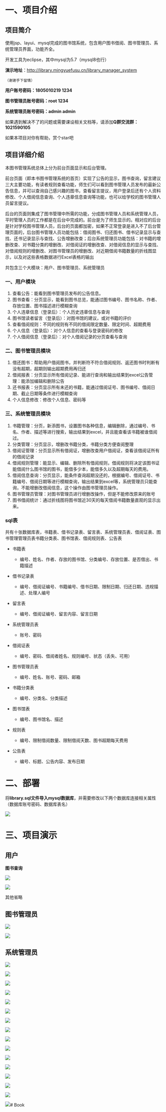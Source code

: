 # 一、项目介绍

## 项目简介

使用jsp、layui、mysql完成的图书馆系统，包含用户图书借阅、图书管理员、系统管理员界面，功能齐全。

开发工具为eclipse，其中mysql为5.7（mysql8也行）

**演示地址**：http://library.mingyuefusu.cn/library_manager_system

`（谢谢手下留情）`

**用户账号密码：1805010219    1234**

**图书管理员账号密码：root  1234**

**系统管理员账号密码：admin admin**

如果遇到解决不了的问题或需要课设相关文档等，请添加**Q群交流群：1021590105**

如果本项目对你有帮助，赏个star吧

## 项目详细介绍

本图书管理系统总体上分为前台页面显示和后台管理。

前台页面（即本书图书管理系统的首页）实现了公告的显示，图书查询，留言建议三大主要功能，有读者规则查看功能，师生们可以看到图书管理人员发布的最新公告信息，并可以查询自己感兴趣的图书，查看留言提议，用户登录后还有个人资料修改、个人借阅信息查询、个人违章信息查询等功能，也可以给学校的图书管理人员留言提议。

后台的页面则集成了图书管理中所需的功能，分成图书管理人员和系统管理人员，平时管理人员的工作都是在后台中完成的。前台是为了师生显示的。相对应的后台是针对学校图书管理人员，后台的页面都加密，如果不正常登录是进入不了后台管理页面的，后台图书管理人员功能包括：借阅图书、归还图书、借书记录显示与查找、还书记录显示与查找、公告增删改查；后台系统管理员功能包括：对书籍的增删改查、对书籍分类的增删改、对借阅证的增删改查、对借阅信息的显示与查找、对借阅规则的增删改、对图书管理员的增删改、对近期借阅书籍数量的折线图显示，以及对这些表格数据进行Excel表格的输出

共包含三个大模块：用户、图书管理员、系统管理员

### 一、用户模块

1. 查看公告：能看到图书管理员发布的公告信息。
2. 图书查看：分页显示，能看到图书总览，能通过图书编号、图书名称、作者、存放位置、图书描述进行模糊查询
3. 个人违章信息（登录后）：个人历史违章信息与查询
4. 图书馆读者留言（登录后）：对图书馆的建议，或对书籍的评价
5. 查看借阅规则：不同的规则有不同的借阅限定数量、限定时间、超期费用
6. 个人信息（登录后）：对个人信息的查看与登录密码的修改
7. 个人借阅信息（登录后）：对个人借阅记录的分页查看与查询

### 二、图书管理员模块

1. 借还图书：帮助用户借阅图书，并判断符不符合借阅规则、返还图书时判断有没有超期，超期则输出超期费用再归还
2. 借阅报表：分页显示所有借阅记录、能进行查询和输出结果到excel公告管理：能添加编辑和删除公告
3. 还书报表：分页显示所有未还的书籍，能通过借阅证号、图书编号、借阅日期、截止日期等条件进行模糊查询
4. 个人信息修改：修改个人信息、密码等

### 三、系统管理员模块

1. 书籍管理：分页，新添图书，设置图书各种信息，编辑删除，通过编号、书名、作者、描述等进行搜索，输出结果到excel，并且能查看该书籍被谁借阅过。
2. 分类管理：分页显示，增删改书籍分类，书籍分类方便查阅整理
3. 借阅证管理：分页显示所有借阅证，增删改查用户借阅证，查看该借阅证所有的借阅记录
4. 借阅规则管理：能显示、编辑、删除所有借阅规则，借阅规则将决定该图书证能借阅什么图书馆的图书，能借多少本，能借多久以及超期每天的费用。
5. 借阅信息查询：分页显示，能条件查询超期没还的，根据编号、借阅证号、书籍编号、借阅日期等进行模糊查询，输出结果到excel等，系统管理员只能查询，不能增删改借阅信息，这个操作由图书管理员操作。
6. 图书管理员管理：对图书管理员进行增删改操作，但是不能修改原来的账号
7. 图书借阅统计：通过折线图将图书馆近30天的每天借阅书籍数量直观的显示出来。

### sql表
共有十张数据库表，书籍表、借书记录表、留言表、系统管理员表、借阅证表、图书管理管理员表书籍分类表、图书馆表、借阅规则表、公告表
- 书籍表
    - 编号、姓名、作者、存放的图书馆、分类编号、存放位置、是否借出、书籍描述

- 借书记录表
    - 编号、借阅证编号、书籍编号、借书日期、限制日期、归还日期、违规描述、处理人编号

- 留言表
	- 编号、借阅证编号、留言内容、留言日期

- 系统管理员表
	- 账号、密码

- 借阅证表
	- 编号、密码、借阅者姓名、规则编号、状态（丢失、可用）

- 图书管理员表
	- 编号、姓名、账号、密码、邮箱

- 书籍分类表
	- 编号、分类名、分类描述

- 图书馆表
	- 编号、图书馆名、描述

- 规则表
	- 编号、限制借阅数量、限制借阅天数、图书超期每天费用
    
- 公告表
    - 编号、标题、公告内容、发布日期

# 二、部署

将**library.sql文件导入mysql数据库**，并需要修改以下两个数据库连接相关属性（数据库账号密码、数据库表名）

![](https://ming-edu.oss-cn-beijing.aliyuncs.com/image-20201117122227215.png)

# 三、项目演示

## 用户

**图书查询**

![](https://ming-edu.oss-cn-beijing.aliyuncs.com/image-20201117124235584.png)



![](https://ming-edu.oss-cn-beijing.aliyuncs.com/1605588101413.png)

其他省略

## 图书管理员

![](https://ming-edu.oss-cn-beijing.aliyuncs.com/1605588522320.png)

![](https://ming-edu.oss-cn-beijing.aliyuncs.com/image-20201117124314632.png)

## 系统管理员

![](https://ming-edu.oss-cn-beijing.aliyuncs.com/1605586686520.png)

![](https://ming-edu.oss-cn-beijing.aliyuncs.com/1605588740472.png)

![](https://ming-edu.oss-cn-beijing.aliyuncs.com/1605588792283.png)

![](https://ming-edu.oss-cn-beijing.aliyuncs.com/1605586708802.png)

![](https://ming-edu.oss-cn-beijing.aliyuncs.com/1605586720887.png)

![](https://ming-edu.oss-cn-beijing.aliyuncs.com/1605586727919.png)

![](https://ming-edu.oss-cn-beijing.aliyuncs.com/1605586733759.png)

![](https://ming-edu.oss-cn-beijing.aliyuncs.com/1605586739400.png)

![](https://ming-edu.oss-cn-beijing.aliyuncs.com/1605588836223.png)

![](https://ming-edu.oss-cn-beijing.aliyuncs.com/1605586754111.png)

![](https://ming-edu.oss-cn-beijing.aliyuncs.com/1605588810178.png)

![](https://ming-edu.oss-cn-beijing.aliyuncs.com/1605586772278.png)

![](https://ming-edu.oss-cn-beijing.aliyuncs.com/1605586779311.png)

![](https://ming-edu.oss-cn-beijing.aliyuncs.com/1605586784032.png)

![](https://ming-edu.oss-cn-beijing.aliyuncs.com/1605586790655.png)

![](https://ming-edu.oss-cn-beijing.aliyuncs.com/1605586794872.png)# Book
